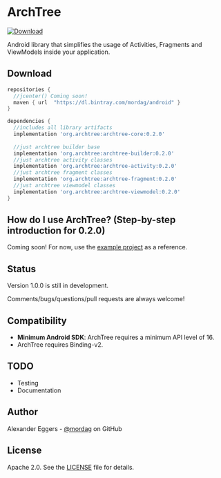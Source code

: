 ArchTree
=====

[![Download](https://api.bintray.com/packages/mordag/android/archtree-core/images/download.svg) ](https://bintray.com/mordag/android/archtree-core/_latestVersion)

Android library that simplifies the usage of Activities, Fragments and ViewModels inside your application.

Download
--------
```gradle
repositories {
  //jcenter() Coming soon!
  maven { url  "https://dl.bintray.com/mordag/android" }
}

dependencies {
  //includes all library artifacts
  implementation 'org.archtree:archtree-core:0.2.0'
  
  //just archtree builder base
  implementation 'org.archtree:archtree-builder:0.2.0'
  //just archtree activity classes
  implementation 'org.archtree:archtree-activity:0.2.0'
  //just archtree fragment classes
  implementation 'org.archtree:archtree-fragment:0.2.0'
  //just archtree viewmodel classes
  implementation 'org.archtree:archtree-viewmodel:0.2.0'
}
```

How do I use ArchTree? (Step-by-step introduction for 0.2.0)
-------------------
Coming soon! For now, use the [example project][3] as a reference.

Status
------
Version 1.0.0 is still in development.

Comments/bugs/questions/pull requests are always welcome!

Compatibility
-------------

 * **Minimum Android SDK**: ArchTree requires a minimum API level of 16.
 * ArchTree requires Binding-v2.
 
TODO
-------------
* Testing
* Documentation

Author
------
Alexander Eggers - [@mordag][2] on GitHub

License
-------
Apache 2.0. See the [LICENSE][1] file for details.


[1]: https://github.com/Mordag/archtree/blob/master/LICENSE
[2]: https://github.com/Mordag
[3]: https://github.com/Mordag/archtree/tree/master/examples
